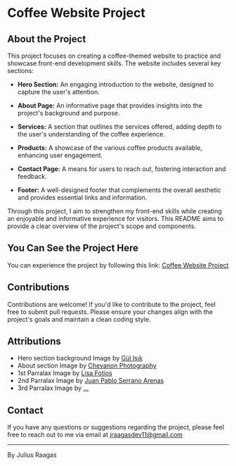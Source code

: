 # Coffee Website Project

## About the Project

This project focuses on creating a coffee-themed website to practice and showcase front-end development skills. The website includes several key sections:

- **Hero Section:** An engaging introduction to the website, designed to capture the user's attention.

- **About Page:** An informative page that provides insights into the project's background and purpose.

- **Services:** A section that outlines the services offered, adding depth to the user's understanding of the coffee experience.

- **Products:** A showcase of the various coffee products available, enhancing user engagement.

- **Contact Page:** A means for users to reach out, fostering interaction and feedback.

- **Footer:** A well-designed footer that complements the overall aesthetic and provides essential links and information.

Through this project, I aim to strengthen my front-end skills while creating an enjoyable and informative experience for visitors. This README aims to provide a clear overview of the project's scope and components.

## You Can See the Project Here

You can experience the project by following this link: [Coffee Website Project](https://jlscsr.github.io/Coffee-Website/)

## Contributions

Contributions are welcome! If you'd like to contribute to the project, feel free to submit pull requests. Please ensure your changes align with the project's goals and maintain a clean coding style.

## Attributions

- Hero section background Image by [Gül Işık](https://www.pexels.com/photo/person-holding-brown-disposable-cup-near-wireless-keyboard-2255349/)
- About section Image by [Chevanon Photography](https://www.pexels.com/photo/person-performing-coffee-art-302899/)
- 1st Parralax Image by [Lisa Fotios](https://www.pexels.com/photo/coffee-beans-861090/)
- 2nd Parralax Image by [Juan Pablo Serrano Arenas](https://www.pexels.com/photo/shallow-focus-photo-of-coffee-beans-894695/)
- 3rd Parralax Image by [...]()

## Contact

If you have any questions or suggestions regarding the project, please feel free to reach out to me via email at jraagasdev11@gmail.com

---

By Julius Raagas

